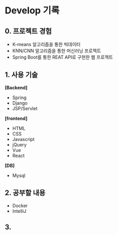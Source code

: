 # Develop 기록

## 0. 프로젝트 경험
* K-means 알고리즘을 통한 빅데이터 
* KNN/CNN 알고리즘을 통한 머신러닝 프로젝트
* Spring Boot를 통한 REAT API로 구현한 웹 프로젝트 

## 1. 사용 기술

**[Backend]**
* Spring
* Django
* JSP/Servlet

**[frontend]**
* HTML
* CSS
* Javascript
* jQuery
* Vue
* React

**[DB]**
* Mysql

## 2. 공부할 내용
* Docker
* IntelliJ

## 3. 
